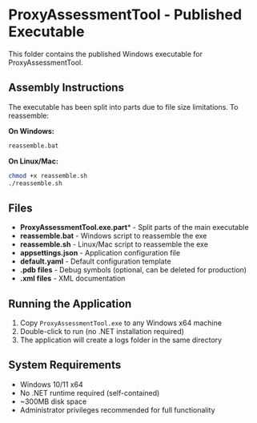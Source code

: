 # ProxyAssessmentTool - Published Executable

This folder contains the published Windows executable for ProxyAssessmentTool.

## Assembly Instructions

The executable has been split into parts due to file size limitations. To reassemble:

**On Windows:**
```cmd
reassemble.bat
```

**On Linux/Mac:**
```bash
chmod +x reassemble.sh
./reassemble.sh
```

## Files

- **ProxyAssessmentTool.exe.part*** - Split parts of the main executable
- **reassemble.bat** - Windows script to reassemble the exe
- **reassemble.sh** - Linux/Mac script to reassemble the exe
- **appsettings.json** - Application configuration file
- **default.yaml** - Default configuration template
- **.pdb files** - Debug symbols (optional, can be deleted for production)
- **.xml files** - XML documentation

## Running the Application

1. Copy `ProxyAssessmentTool.exe` to any Windows x64 machine
2. Double-click to run (no .NET installation required)
3. The application will create a logs folder in the same directory

## System Requirements

- Windows 10/11 x64
- No .NET runtime required (self-contained)
- ~300MB disk space
- Administrator privileges recommended for full functionality